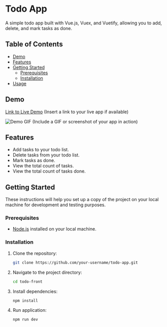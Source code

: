 # Todo App

A simple todo app built with Vue.js, Vuex, and Vuetify, allowing you to add, delete, and mark tasks as done.

## Table of Contents

- [Demo](#demo)
- [Features](#features)
- [Getting Started](#getting-started)
  - [Prerequisites](#prerequisites)
  - [Installation](#installation)
- [Usage](#usage)


## Demo

[Link to Live Demo](https://euphonious-sable-6a05e9.netlify.app/) (Insert a link to your live app if available)

![Demo GIF](![image](https://github.com/mmt2597/todo-front/assets/26489387/0a8db51e-e3c4-46c5-b945-7b3660327847)
) (Include a GIF or screenshot of your app in action)

## Features

- Add tasks to your todo list.
- Delete tasks from your todo list.
- Mark tasks as done.
- View the total count of tasks.
- View the total count of tasks done.

## Getting Started

These instructions will help you set up a copy of the project on your local machine for development and testing purposes.

### Prerequisites

- [Node.js](https://nodejs.org/) installed on your local machine.

### Installation

1. Clone the repository:

   ```bash
   git clone https://github.com/your-username/todo-app.git

2. Navigate to the project directory:

   ```bash
   cd todo-front

3. Install dependencies:

   ```bash
   npm install

4. Run application:

   ```bash
   npm run dev
